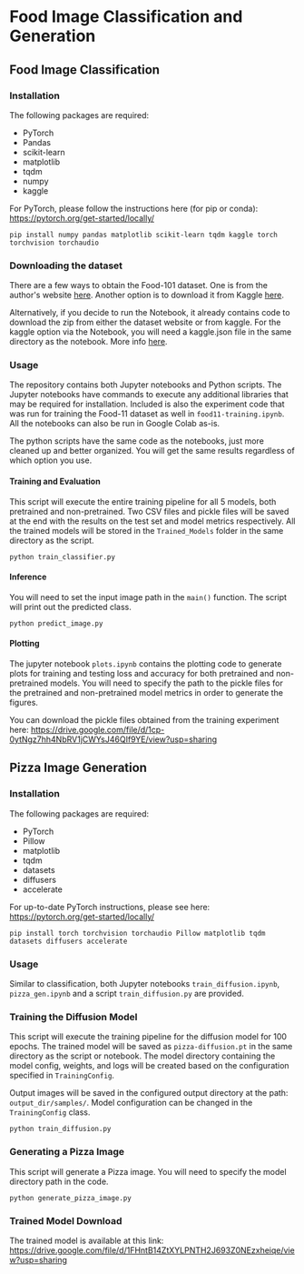 # Food Image Classification and Generation

## Food Image Classification

### Installation

The following packages are required:

- PyTorch
- Pandas
- scikit-learn
- matplotlib
- tqdm
- numpy
- kaggle

For PyTorch, please follow the instructions here (for pip or conda): https://pytorch.org/get-started/locally/

```shell
pip install numpy pandas matplotlib scikit-learn tqdm kaggle torch torchvision torchaudio
```

### Downloading the dataset

There are a few ways to obtain the Food-101 dataset. One is from the author's website [here](https://data.vision.ee.ethz.ch/cvl/datasets_extra/food-101/).
Another option is to download it from Kaggle [here](https://www.kaggle.com/datasets/dansbecker/food-101).

Alternatively, if you decide to run the Notebook, it already contains code to download the zip from either the dataset website or from kaggle. For the kaggle option via the Notebook, you will need a kaggle.json file in the same directory as the notebook. More info [here](https://www.kaggle.com/discussions/general/156610).

### Usage

The repository contains both Jupyter notebooks and Python scripts. The Jupyter notebooks have commands to execute any additional libraries that may be required for installation.
Included is also the experiment code that was run for training the Food-11 dataset as well in ```food11-training.ipynb```. All the notebooks can also be run in Google Colab as-is.


The python scripts have the same code as the notebooks, just more cleaned up and better organized. You will get the same results regardless of which option you use.

#### Training and Evaluation

This script will execute the entire training pipeline for all 5 models, both pretrained and non-pretrained. Two CSV files and pickle files will be saved at the end with the results on the test set and model metrics respectively. All the trained models will be stored in the ```Trained_Models``` folder in the same directory as the script.

```shell
python train_classifier.py
```

#### Inference

You will need to set the input image path in the ```main()``` function. The script will print out the predicted class.

```shell
python predict_image.py
```

#### Plotting

The jupyter notebook ```plots.ipynb``` contains the plotting code to generate plots for training and testing loss and accuracy for both pretrained and non-pretrained models.
You will need to specify the path to the pickle files for the pretrained and non-pretrained model metrics in order to generate the figures.

You can download the pickle files obtained from the training experiment here: https://drive.google.com/file/d/1cp-0ytNgz7hh4NbRV1jCWYsJ46QIf9YE/view?usp=sharing

## Pizza Image Generation

### Installation

The following packages are required:

- PyTorch
- Pillow
- matplotlib
- tqdm
- datasets
- diffusers
- accelerate

For up-to-date PyTorch instructions, please see here: https://pytorch.org/get-started/locally/

```shell
pip install torch torchvision torchaudio Pillow matplotlib tqdm datasets diffusers accelerate
```

### Usage

Similar to classification, both Jupyter notebooks ```train_diffusion.ipynb```, ```pizza_gen.ipynb``` and a script ```train_diffusion.py``` are provided.

### Training the Diffusion Model

This script will execute the training pipeline for the diffusion model for 100 epochs. The trained model will be saved as ```pizza-diffusion.pt``` in the same directory as the script or notebook.
The model directory containing the model config, weights, and logs will be created based on the configuration specified in ```TrainingConfig```.

Output images will be saved in the configured output directory at the path: ```output_dir/samples/```. Model configuration can be changed in the ```TrainingConfig``` class.

```shell
python train_diffusion.py
```

### Generating a Pizza Image

This script will generate a Pizza image. You will need to specify the model directory path in the code.

```shell
python generate_pizza_image.py
```

### Trained Model Download

The trained model is available at this link: https://drive.google.com/file/d/1FHntB14ZtXYLPNTH2J693Z0NEzxheiqe/view?usp=sharing